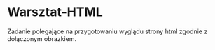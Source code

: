 # Warsztat-HTML
Zadanie polegające na przygotowaniu wyglądu strony html zgodnie z dołączonym obrazkiem.
